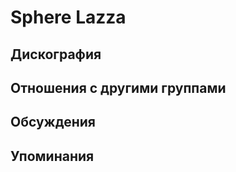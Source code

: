 # Sphere Lazza



## Дискография


## Отношения с другими группами


## Обсуждения


## Упоминания

